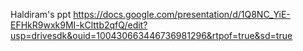 Haldiram's ppt
https://docs.google.com/presentation/d/1Q8NC_YiE-EFHkR9wxk9MI-kClttb2qfQ/edit?usp=drivesdk&ouid=100430663446736981296&rtpof=true&sd=true
